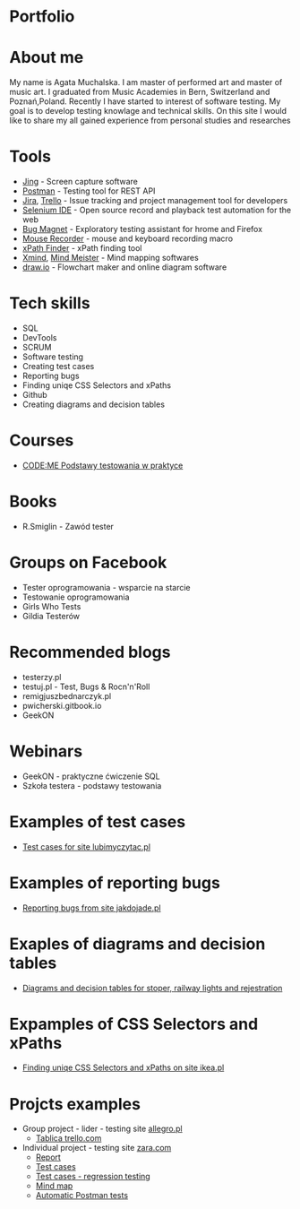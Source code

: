 # Portfolio
# About me
My name is Agata Muchalska. I am master of performed art and master of music art. I graduated from Music Academies in Bern, Switzerland and Poznań,Poland. Recently I have started to interest of software testing. My goal is to develop testing knowlage and technical skills. On this site I would like to share my all gained experience from personal studies and researches
# Tools
  - [Jing](https://www.techsmith.com/jing-tool.html) - Screen capture software
  - [Postman](https://www.postman.com/) - Testing tool for REST API
  - [Jira](https://www.atlassian.com/software/jira0), [Trello](https://trello.com/) - Issue tracking and project management tool for developers
  - [Selenium IDE](https://chrome.google.com/webstore/detail/selenium-ide/mooikfkahbdckldjjndioackbalphokd) - Open source record and playback test automation for the web
  - [Bug Magnet](https://chrome.google.com/webstore/detail/bug-magnet/efhedldbjahpgjcneebmbolkalbhckfi?hl=pl) - Exploratory testing assistant for hrome and Firefox
  - [Mouse Recorder](https://www.mouserecorder.com/) - mouse and keyboard recording macro
  - [xPath Finder](https://chrome.google.com/webstore/detail/xpath-finder/ihnknokegkbpmofmafnkoadfjkhlogph) - xPath finding tool
  - [Xmind](https://www.xmind.net/), [Mind Meister](https://www.mindmeister.com/) - Mind mapping softwares
  - [draw.io](https://app.diagrams.net/) - Flowchart maker and online diagram software
# Tech skills
  - SQL
  - DevTools
  - SCRUM
  - Software testing
  - Creating test cases
  - Reporting bugs
  - Finding uniqe CSS Selectors and xPaths
  - Github
  - Creating diagrams and decision tables
# Courses
  - [CODE:ME Podstawy testowania w praktyce](https://codeme.pl/testowanie-poznan/)
# Books
  - R.Smiglin - Zawód tester
# Groups on Facebook
  - Tester oprogramowania - wsparcie na starcie
  - Testowanie oprogramowania
  - Girls Who Tests
  - Gildia Testerów
# Recommended blogs
  - testerzy.pl
  - testuj.pl - Test, Bugs & Rocn'n'Roll
  - remigjuszbednarczyk.pl
  - pwicherski.gitbook.io
  - GeekON
# Webinars
  - GeekON - praktyczne ćwiczenie SQL
  - Szkoła testera - podstawy testowania
# Examples of test cases
  - [Test cases for site lubimyczytac.pl](https://drive.google.com/file/d/1D0U3e0dmMuxV9BhgH6o3SbcsDLrxSCTp/view)
# Examples of reporting bugs
  - [Reporting bugs from site jakdojade.pl](https://drive.google.com/file/d/1sT9iaFAbBvyUNfqiVNUetuxjsRdTjKRV/view)
# Exaples of diagrams and decision tables
  - [Diagrams and decision tables for stoper, railway lights and rejestration](https://drive.google.com/file/d/1jDg-xa5rFRCqwA4Cl1hcMg7UcEmo09Ky/view)
# Expamples of CSS Selectors and xPaths
  - [Finding uniqe CSS Selectors and xPaths on site ikea.pl](https://drive.google.com/file/d/1lmKfiTYA3y2gaFRNU5nNoFZy0evKpy3a/view)
# Projcts examples
  - Group project - lider - testing site [allegro.pl](https://allegro.pl/)
     - [Tablica trello.com](https://trello.com/invite/b/fZE6cidI/8b637a0b4d4ad84fa9b7695805f8f5e5/allegropl)
  - Individual project - testing site [zara.com](https://www.zara.com/pl/)
     - [Report](https://drive.google.com/file/d/13Jg7xt0udNC_0Yk8a370EY12CVJGLHs3/view)
     - [Test cases](https://drive.google.com/file/d/1Uq7kXvy8JQsqhCOky5Yaqh4KbcbLyH9x/view)
     - [Test cases - regression testing](https://drive.google.com/file/d/1R5v7_HHsPG_CWcFRJJl0OmJ2qRvBJSNE/view)
     - [Mind map](https://drive.google.com/file/d/1K8TamEa_IVchmcMzCX_bHoO0gVo22cym/view)
     - [Automatic Postman tests](https://drive.google.com/file/d/15kAl0pI02FJYXOYu_KyIKN2XcvBK3Cmm/view)
      

